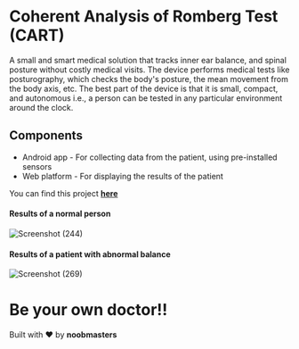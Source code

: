 # Coherent Analysis of Romberg Test (CART)

A small and smart medical solution that tracks inner ear balance, and spinal posture without costly medical visits. The device performs medical tests like posturography, which checks the body's posture, the mean movement from the body axis, etc. The best part of the device is that it is small, compact, and autonomous i.e., a person can be tested in any particular environment around the clock.

## Components

* Android app - For collecting data from the patient, using pre-installed sensors
* Web platform - For displaying the results of the patient

You can find this project **[here](https://romberg-test.herokuapp.com/)**

#### Results of a normal person

![Screenshot (244)](https://user-images.githubusercontent.com/36294722/92775368-f6024800-f3bb-11ea-9247-6659c4fc8d2d.png)

#### Results of a patient with abnormal balance

![Screenshot (269)](https://user-images.githubusercontent.com/36294722/92775311-e5ea6880-f3bb-11ea-95f0-cbbc0c57d2c3.png)

# Be your own doctor!!


Built with ❤ by **noobmasters**

